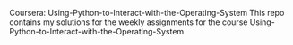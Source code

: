 Coursera: Using-Python-to-Interact-with-the-Operating-System
This repo contains my solutions for the weekly assignments for the course Using-Python-to-Interact-with-the-Operating-System.
